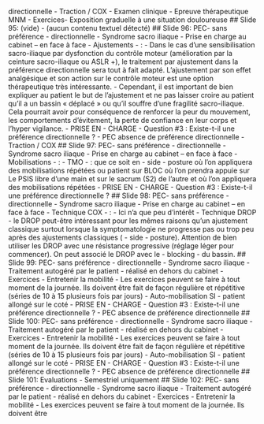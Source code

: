 directionnelle - Traction / COX - Examen clinique - Epreuve thérapeutique MNM - Exercices- Exposition graduelle à une situation douloureuse ## Slide 95: (vide) - (aucun contenu textuel détecté) ## Slide 96: PEC- sans préférence - directionnelle - Syndrome sacro iliaque - Prise en charge au cabinet – en face à face - Ajustements - : - Dans le cas d’une sensibilisation sacro-iliaque par dysfonction du contrôle moteur (amélioration par la ceinture sacro-iliaque ou ASLR +), le traitement par ajustement dans la préférence directionnelle sera tout à fait adapté. L’ajustement par son effet analgésique et son action sur le contrôle moteur est une option thérapeutique très intéressante. - Cependant, il est important de bien expliquer au patient le but de l’ajustement et ne pas laisser croire au patient qu’il a un bassin « déplacé » ou qu’il souffre d’une fragilité sacro-iliaque. Cela pourrait avoir pour conséquence de renforcer la peur du mouvement, les comportements d’évitement, la perte de confiance en leur corps et l’hyper vigilance. - PRISE EN - CHARGE - Question #3 : Existe-t-il une préférence directionnelle ? - PEC absence de préférence directionnelle - Traction / COX ## Slide 97: PEC- sans préférence - directionnelle - Syndrome sacro iliaque - Prise en charge au cabinet – en face à face - Mobilisations - : - TMO - : que ce soit en - side - posture où l’on appliquera des mobilisations répétées ou patient sur BLOC où l’on prendra appuie sur Le PSIS libre d’une main et sur le sacrum (S2) de l’autre et où l’on appliquera des mobilisations répétées - PRISE EN - CHARGE - Question #3 : Existe-t-il une préférence directionnelle ? ## Slide 98: PEC- sans préférence - directionnelle - Syndrome sacro iliaque - Prise en charge au cabinet – en face à face - Technique COX - : - Ici n’a que peu d’intérêt - Technique DROP - le DROP peut-être intéressant pour les mêmes raisons qu’un ajustement classique surtout lorsque la symptomatologie ne progresse pas ou trop peu après des ajustements classiques ( - side - posture). Attention de bien utiliser les DROP avec une résistance progressive (réglage léger pour commencer). On peut associé le DROP avec le - blocking - du bassin. ## Slide 99: PEC- sans préférence - directionnelle - Syndrome sacro iliaque - Traitement autogéré par le patient - réalisé en dehors du cabinet - Exercices - Entretenir la mobilité - Les exercices peuvent se faire à tout moment de la journée. Ils doivent être fait de façon régulière et répétitive (séries de 10 à 15 plusieurs fois par jours) - Auto-mobilisation SI - patient allongé sur le coté - PRISE EN - CHARGE - Question #3 : Existe-t-il une préférence directionnelle ? - PEC absence de préférence directionnelle ## Slide 100: PEC- sans préférence - directionnelle - Syndrome sacro iliaque - Traitement autogéré par le patient - réalisé en dehors du cabinet - Exercices - Entretenir la mobilité - Les exercices peuvent se faire à tout moment de la journée. Ils doivent être fait de façon régulière et répétitive (séries de 10 à 15 plusieurs fois par jours) - Auto-mobilisation SI - patient allongé sur le coté - PRISE EN - CHARGE - Question #3 : Existe-t-il une préférence directionnelle ? - PEC absence de préférence directionnelle ## Slide 101: Evaluations - Semestriel uniquement ## Slide 102: PEC- sans préférence - directionnelle - Syndrome sacro iliaque - Traitement autogéré par le patient - réalisé en dehors du cabinet - Exercices - Entretenir la mobilité - Les exercices peuvent se faire à tout moment de la journée. Ils doivent être